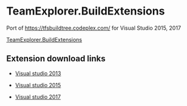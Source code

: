 # TeamExplorer.BuildExtensions
Port of https://tfsbuildtree.codeplex.com/ for Visual Studio 2015, 2017

[TeamExplorer.BuildExtensions](https://ivansabelnikov.gallerycdn.vsassets.io/extensions/ivansabelnikov/teamexplorerbuildextensions2017/1.1.3/1504723808770/278552/1/BuildTreeImage.png "TeamExplorer.BuildExtensions")

## Extension download links
* [Visual studio 2013](https://marketplace.visualstudio.com/items?itemName=ChrisTaylorPolarisSolutions.TeamExplorerBuildExtensions2013 "Visual studio 2013")

* [Visual studio 2015](https://marketplace.visualstudio.com/items?itemName=ivansabelnikov.TeamExplorerBuildExtensions2015 "Visual studio 2015")

* [Visual studio 2017](https://marketplace.visualstudio.com/items?itemName=ivansabelnikov.TeamExplorerBuildExtensions2017 "Visual studio 2017")
